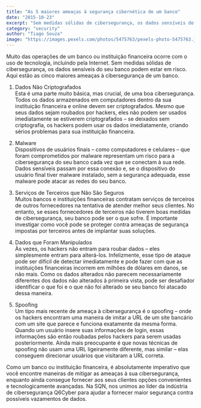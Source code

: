 ```yaml
---
title: "As 5 maiores ameaças à segurança cibernética de um banco"
date: "2015-10-23"
excerpt: "Sem medidas sólidas de cibersegurança, os dados sensíveis do seu banco podem estar em risco."
category: "security"
author: "Tiago Souza"
image: "https://images.pexels.com/photos/5475763/pexels-photo-5475763.jpeg?auto=compress&cs=tinysrgb&w=1260&h=750&dpr=2"
---
```


Muito das operações de um banco ou instituição financeira ocorre com o uso de tecnologia, incluindo pela Internet. Sem medidas sólidas de cibersegurança, os dados sensíveis do seu banco podem estar em risco. Aqui estão as cinco maiores ameaças à cibersegurança de um banco.

1. Dados Não Criptografados  
Esta é uma parte muito básica, mas crucial, de uma boa cibersegurança. Todos os dados armazenados em computadores dentro da sua instituição financeira e online devem ser criptografados. Mesmo que seus dados sejam roubados por hackers, eles não podem ser usados imediatamente se estiverem criptografados – se deixados sem criptografia, os hackers podem usar os dados imediatamente, criando sérios problemas para sua instituição financeira.

2. Malware  
Dispositivos de usuários finais – como computadores e celulares – que foram comprometidos por malware representam um risco para a cibersegurança do seu banco cada vez que se conectam à sua rede. Dados sensíveis passam por essa conexão e, se o dispositivo do usuário final tiver malware instalado, sem a segurança adequada, esse malware pode atacar as redes do seu banco.

3. Serviços de Terceiros que Não São Seguros  
Muitos bancos e instituições financeiras contratam serviços de terceiros de outros fornecedores na tentativa de atender melhor seus clientes. No entanto, se esses fornecedores de terceiros não tiverem boas medidas de cibersegurança, seu banco pode ser o que sofre. É importante investigar como você pode se proteger contra ameaças de segurança impostas por terceiros antes de implantar suas soluções.

4. Dados que Foram Manipulados  
Às vezes, os hackers não entram para roubar dados – eles simplesmente entram para alterá-los. Infelizmente, esse tipo de ataque pode ser difícil de detectar imediatamente e pode fazer com que as instituições financeiras incorrem em milhões de dólares em danos, se não mais. Como os dados alterados não parecem necessariamente diferentes dos dados não alterados à primeira vista, pode ser desafiador identificar o que foi e o que não foi alterado se seu banco foi atacado dessa maneira.

5. Spoofing  
Um tipo mais recente de ameaça à cibersegurança é o spoofing – onde os hackers encontram uma maneira de imitar a URL de um site bancário com um site que parece e funciona exatamente da mesma forma. Quando um usuário insere suas informações de login, essas informações são então roubadas pelos hackers para serem usadas posteriormente. Ainda mais preocupante é que novas técnicas de spoofing não usam uma URL ligeiramente diferente, mas similar – elas conseguem direcionar usuários que visitaram a URL correta.

Como um banco ou instituição financeira, é absolutamente imperativo que você encontre maneiras de mitigar as ameaças à sua cibersegurança, enquanto ainda consegue fornecer aos seus clientes opções convenientes e tecnologicamente avançadas. Na SQN, nos unimos ao líder da indústria de cibersegurança Q6Cyber para ajudar a fornecer maior segurança contra possíveis vazamentos de dados.